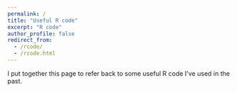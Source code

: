 ```yaml
---
permalink: /
title: "Useful R code"
excerpt: "R code"
author_profile: false
redirect_from: 
  - /rcode/
  - /rcode.html
---
```


I put together this page to refer back to some useful R code I've used in the past.
